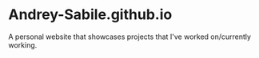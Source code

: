 # Andrey-Sabile.github.io
A personal website that showcases projects that I've worked on/currently working.
